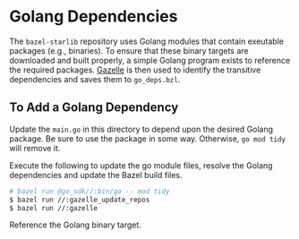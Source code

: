 # Golang Dependencies

The `bazel-starlib` repository uses Golang modules that contain exeutable packages (e.g., binaries).
To ensure that these binary targets are downloaded and built properly, a simple Golang program
exists to reference the required packages. [Gazelle](https://github.com/bazelbuild/bazel-gazelle) is
then used to identify the transitive dependencies and saves them to `go_deps.bzl`.

## To Add a Golang Dependency

Update the `main.go` in this directory to depend upon the desired Golang package. Be sure to use the
package in some way. Otherwise, `go mod tidy` will remove it.

Execute the following to update the go module files, resolve the Golang dependencies and update the
Bazel build files.

```sh
# bazel run @go_sdk//:bin/go -- mod tidy
$ bazel run //:gazelle_update_repos
$ bazel run //:gazelle
```

Reference the Golang binary target.
